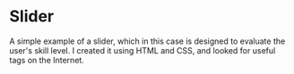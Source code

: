 # Slider

A simple example of a slider, which in this case is designed to evaluate the user's skill level. I created it using HTML and CSS, and looked for useful tags on the Internet.

